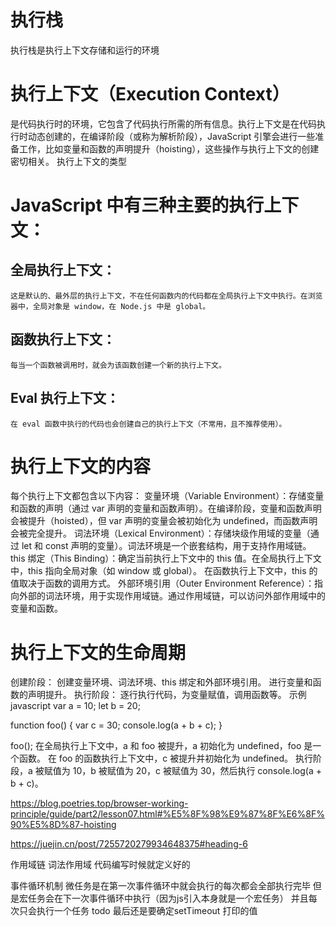 
# 执行栈
执行栈是执行上下文存储和运行的环境 

# 执行上下文（Execution Context） 
是代码执行时的环境，它包含了代码执行所需的所有信息。执行上下文是在代码执行时动态创建的，在编译阶段（或称为解析阶段），JavaScript 引擎会进行一些准备工作，比如变量和函数的声明提升（hoisting），这些操作与执行上下文的创建密切相关。
执行上下文的类型

# JavaScript 中有三种主要的执行上下文：
## 全局执行上下文：
    这是默认的、最外层的执行上下文，不在任何函数内的代码都在全局执行上下文中执行。在浏览器中，全局对象是 window，在 Node.js 中是 global。
## 函数执行上下文：
    每当一个函数被调用时，就会为该函数创建一个新的执行上下文。
## Eval 执行上下文：
    在 eval 函数中执行的代码也会创建自己的执行上下文（不常用，且不推荐使用）。

# 执行上下文的内容
每个执行上下文都包含以下内容：
变量环境（Variable Environment）：存储变量和函数的声明（通过 var 声明的变量和函数声明）。在编译阶段，变量和函数声明会被提升（hoisted），但 var 声明的变量会被初始化为 undefined，而函数声明会被完全提升。
词法环境（Lexical Environment）：存储块级作用域的变量（通过 let 和 const 声明的变量）。词法环境是一个嵌套结构，用于支持作用域链。
this 绑定（This Binding）：确定当前执行上下文中的 this 值。在全局执行上下文中，this 指向全局对象（如 window 或 global）。
在函数执行上下文中，this 的值取决于函数的调用方式。
外部环境引用（Outer Environment Reference）：指向外部的词法环境，用于实现作用域链。通过作用域链，可以访问外部作用域中的变量和函数。

# 执行上下文的生命周期
创建阶段：
创建变量环境、词法环境、this 绑定和外部环境引用。
进行变量和函数的声明提升。
执行阶段：
逐行执行代码，为变量赋值，调用函数等。
示例
javascript
var a = 10;
let b = 20;

function foo() {
    var c = 30;
    console.log(a + b + c);
}

foo();
在全局执行上下文中，a 和 foo 被提升，a 初始化为 undefined，foo 是一个函数。
在 foo 的函数执行上下文中，c 被提升并初始化为 undefined。
执行阶段，a 被赋值为 10，b 被赋值为 20，c 被赋值为 30，然后执行 console.log(a + b + c)。


https://blog.poetries.top/browser-working-principle/guide/part2/lesson07.html#%E5%8F%98%E9%87%8F%E6%8F%90%E5%8D%87-hoisting

https://juejin.cn/post/7255720279934648375#heading-6


作用域链  词法作用域 代码编写时候就定义好的


事件循环机制
微任务是在第一次事件循环中就会执行的每次都会全部执行完毕 但是宏任务会在下一次事件循环中执行（因为js引入本身就是一个宏任务） 并且每次只会执行一个任务 
todo 最后还是要确定setTimeout 打印的值 